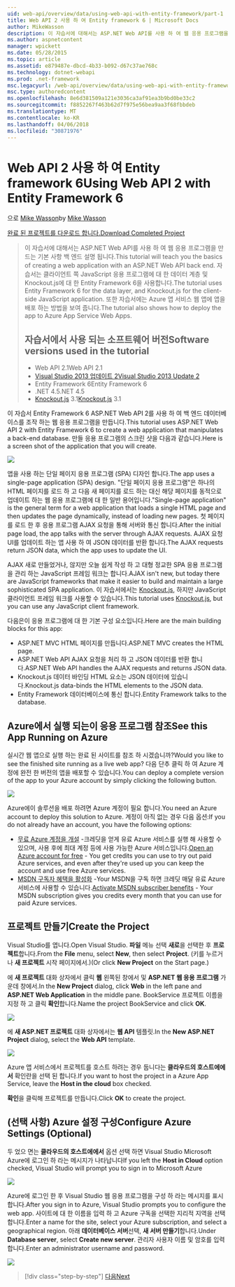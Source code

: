 ```yaml
---
uid: web-api/overview/data/using-web-api-with-entity-framework/part-1
title: Web API 2 사용 하 여 Entity framework 6 | Microsoft Docs
author: MikeWasson
description: 이 자습서에 대해서는 ASP.NET Web API를 사용 하 여 웹 응용 프로그램을 만드는 기본 사항 백 엔드 설명 됩니다. 이 자습서는 Entity Framework 6을 사용 하 여 데이터 레이아웃에 대 한 중...
ms.author: aspnetcontent
manager: wpickett
ms.date: 05/28/2015
ms.topic: article
ms.assetid: e879487e-dbcd-4b33-b092-d67c37ae768c
ms.technology: dotnet-webapi
ms.prod: .net-framework
msc.legacyurl: /web-api/overview/data/using-web-api-with-entity-framework/part-1
msc.type: authoredcontent
ms.openlocfilehash: 8e6d381509a121e3036ca3af91ea3b9bd0be33c2
ms.sourcegitcommit: f8852267f463b62d7f975e56bea9aa3f68fbbdeb
ms.translationtype: MT
ms.contentlocale: ko-KR
ms.lasthandoff: 04/06/2018
ms.locfileid: "30871976"
---
```

<a name="using-web-api-2-with-entity-framework-6"></a><span data-ttu-id="b0af6-104">Web API 2 사용 하 여 Entity framework 6</span><span class="sxs-lookup"><span data-stu-id="b0af6-104">Using Web API 2 with Entity Framework 6</span></span>
====================
<span data-ttu-id="b0af6-105">으로 [Mike Wasson](https://github.com/MikeWasson)</span><span class="sxs-lookup"><span data-stu-id="b0af6-105">by [Mike Wasson](https://github.com/MikeWasson)</span></span>

[<span data-ttu-id="b0af6-106">완료 된 프로젝트를 다운로드 합니다.</span><span class="sxs-lookup"><span data-stu-id="b0af6-106">Download Completed Project</span></span>](https://github.com/MikeWasson/BookService)

> <span data-ttu-id="b0af6-107">이 자습서에 대해서는 ASP.NET Web API를 사용 하 여 웹 응용 프로그램을 만드는 기본 사항 백 엔드 설명 됩니다.</span><span class="sxs-lookup"><span data-stu-id="b0af6-107">This tutorial will teach you the basics of creating a web application with an ASP.NET Web API back end.</span></span> <span data-ttu-id="b0af6-108">자습서는 클라이언트 쪽 JavaScript 응용 프로그램에 대 한 데이터 계층 및 Knockout.js에 대 한 Entity Framework 6을 사용합니다.</span><span class="sxs-lookup"><span data-stu-id="b0af6-108">The tutorial uses Entity Framework 6 for the data layer, and Knockout.js for the client-side JavaScript application.</span></span> <span data-ttu-id="b0af6-109">또한 자습서에는 Azure 앱 서비스 웹 앱에 앱을 배포 하는 방법을 보여 줍니다.</span><span class="sxs-lookup"><span data-stu-id="b0af6-109">The tutorial also shows how to deploy the app to Azure App Service Web Apps.</span></span>
> 
> ## <a name="software-versions-used-in-the-tutorial"></a><span data-ttu-id="b0af6-110">자습서에서 사용 되는 소프트웨어 버전</span><span class="sxs-lookup"><span data-stu-id="b0af6-110">Software versions used in the tutorial</span></span>
> 
> 
> - <span data-ttu-id="b0af6-111">Web API 2.1</span><span class="sxs-lookup"><span data-stu-id="b0af6-111">Web API 2.1</span></span>
> - [<span data-ttu-id="b0af6-112">Visual Studio 2013 업데이트 2</span><span class="sxs-lookup"><span data-stu-id="b0af6-112">Visual Studio 2013 Update 2</span></span>](https://www.visualstudio.com/downloads/download-visual-studio-vs)
> - <span data-ttu-id="b0af6-113">Entity Framework 6</span><span class="sxs-lookup"><span data-stu-id="b0af6-113">Entity Framework 6</span></span>
> - <span data-ttu-id="b0af6-114">.NET 4.5</span><span class="sxs-lookup"><span data-stu-id="b0af6-114">.NET 4.5</span></span>
> - <span data-ttu-id="b0af6-115">[Knockout.js](http://knockoutjs.com/) 3.1</span><span class="sxs-lookup"><span data-stu-id="b0af6-115">[Knockout.js](http://knockoutjs.com/) 3.1</span></span>


<span data-ttu-id="b0af6-116">이 자습서 Entity Framework 6 ASP.NET Web API 2를 사용 하 여 백 엔드 데이터베이스를 조작 하는 웹 응용 프로그램을 만듭니다.</span><span class="sxs-lookup"><span data-stu-id="b0af6-116">This tutorial uses ASP.NET Web API 2 with Entity Framework 6 to create a web application that manipulates a back-end database.</span></span> <span data-ttu-id="b0af6-117">만들 응용 프로그램의 스크린 샷을 다음과 같습니다.</span><span class="sxs-lookup"><span data-stu-id="b0af6-117">Here is a screen shot of the application that you will create.</span></span>

[![](part-1/_static/image2.png)](part-1/_static/image1.png)

<span data-ttu-id="b0af6-118">앱을 사용 하는 단일 페이지 응용 프로그램 (SPA) 디자인 합니다.</span><span class="sxs-lookup"><span data-stu-id="b0af6-118">The app uses a single-page application (SPA) design.</span></span> <span data-ttu-id="b0af6-119">"단일 페이지 응용 프로그램"은 하나의 HTML 페이지를 로드 하 고 다음 새 페이지를 로드 하는 대신 해당 페이지를 동적으로 업데이트 하는 웹 응용 프로그램에 대 한 일반 용어입니다.</span><span class="sxs-lookup"><span data-stu-id="b0af6-119">"Single-page application" is the general term for a web application that loads a single HTML page and then updates the page dynamically, instead of loading new pages.</span></span> <span data-ttu-id="b0af6-120">첫 페이지를 로드 한 후 응용 프로그램 AJAX 요청을 통해 서버와 통신 합니다.</span><span class="sxs-lookup"><span data-stu-id="b0af6-120">After the initial page load, the app talks with the server through AJAX requests.</span></span> <span data-ttu-id="b0af6-121">AJAX 요청 UI를 업데이트 하는 앱 사용 하 여 JSON 데이터를 반환 합니다.</span><span class="sxs-lookup"><span data-stu-id="b0af6-121">The AJAX requests return JSON data, which the app uses to update the UI.</span></span>

<span data-ttu-id="b0af6-122">AJAX 새로 만들었거나, 않지만 오늘 쉽게 작성 하 고 대형 정교한 SPA 응용 프로그램을 관리 하는 JavaScript 프레임 워크는 합니다.</span><span class="sxs-lookup"><span data-stu-id="b0af6-122">AJAX isn't new, but today there are JavaScript frameworks that make it easier to build and maintain a large sophisticated SPA application.</span></span> <span data-ttu-id="b0af6-123">이 자습서에서는 [Knockout.js](http://knockoutjs.com/), 하지만 JavaScript 클라이언트 프레임 워크를 사용할 수 있습니다.</span><span class="sxs-lookup"><span data-stu-id="b0af6-123">This tutorial uses [Knockout.js](http://knockoutjs.com/), but you can use any JavaScript client framework.</span></span>

<span data-ttu-id="b0af6-124">다음은이 응용 프로그램에 대 한 기본 구성 요소입니다.</span><span class="sxs-lookup"><span data-stu-id="b0af6-124">Here are the main building blocks for this app:</span></span>

- <span data-ttu-id="b0af6-125">ASP.NET MVC HTML 페이지를 만듭니다.</span><span class="sxs-lookup"><span data-stu-id="b0af6-125">ASP.NET MVC creates the HTML page.</span></span>
- <span data-ttu-id="b0af6-126">ASP.NET Web API AJAX 요청을 처리 하 고 JSON 데이터를 반환 합니다.</span><span class="sxs-lookup"><span data-stu-id="b0af6-126">ASP.NET Web API handles the AJAX requests and returns JSON data.</span></span>
- <span data-ttu-id="b0af6-127">Knockout.js 데이터 바인딩 HTML 요소는 JSON 데이터에 있습니다.</span><span class="sxs-lookup"><span data-stu-id="b0af6-127">Knockout.js data-binds the HTML elements to the JSON data.</span></span>
- <span data-ttu-id="b0af6-128">Entity Framework 데이터베이스에 통신 합니다.</span><span class="sxs-lookup"><span data-stu-id="b0af6-128">Entity Framework talks to the database.</span></span>

## <a name="see-this-app-running-on-azure"></a><span data-ttu-id="b0af6-129">Azure에서 실행 되는이 응용 프로그램 참조</span><span class="sxs-lookup"><span data-stu-id="b0af6-129">See this App Running on Azure</span></span>

<span data-ttu-id="b0af6-130">실시간 웹 앱으로 실행 하는 완료 된 사이트를 참조 하 시겠습니까?</span><span class="sxs-lookup"><span data-stu-id="b0af6-130">Would you like to see the finished site running as a live web app?</span></span> <span data-ttu-id="b0af6-131">다음 단추 클릭 하 여 Azure 계정에 완전 한 버전의 앱을 배포할 수 있습니다.</span><span class="sxs-lookup"><span data-stu-id="b0af6-131">You can deploy a complete version of the app to your Azure account by simply clicking the following button.</span></span>

[![](http://azuredeploy.net/deploybutton.png)](https://azuredeploy.net/?WT.mc_id=deploy_azure_aspnet&repository=https://github.com/tfitzmac/BookService)

<span data-ttu-id="b0af6-132">Azure에이 솔루션을 배포 하려면 Azure 계정이 필요 합니다.</span><span class="sxs-lookup"><span data-stu-id="b0af6-132">You need an Azure account to deploy this solution to Azure.</span></span> <span data-ttu-id="b0af6-133">계정이 아직 없는 경우 다음 옵션:</span><span class="sxs-lookup"><span data-stu-id="b0af6-133">If you do not already have an account, you have the following options:</span></span>

- <span data-ttu-id="b0af6-134">[무료 Azure 계정을 개설](https://azure.microsoft.com/pricing/free-trial/?WT.mc_id=A443DD604) -크레딧을 얻게 유료 Azure 서비스를 실행 해 사용할 수 있으며, 사용 후에 최대 계정 등에 사용 가능한 Azure 서비스입니다.</span><span class="sxs-lookup"><span data-stu-id="b0af6-134">[Open an Azure account for free](https://azure.microsoft.com/pricing/free-trial/?WT.mc_id=A443DD604) - You get credits you can use to try out paid Azure services, and even after they're used up you can keep the account and use free Azure services.</span></span>
- <span data-ttu-id="b0af6-135">[MSDN 구독자 혜택을 활성화](https://azure.microsoft.com/pricing/member-offers/msdn-benefits-details/?WT.mc_id=A443DD604) -Your MSDN을 구독 하면 크레딧 매달 유료 Azure 서비스에 사용할 수 있습니다.</span><span class="sxs-lookup"><span data-stu-id="b0af6-135">[Activate MSDN subscriber benefits](https://azure.microsoft.com/pricing/member-offers/msdn-benefits-details/?WT.mc_id=A443DD604) - Your MSDN subscription gives you credits every month that you can use for paid Azure services.</span></span>

## <a name="create-the-project"></a><span data-ttu-id="b0af6-136">프로젝트 만들기</span><span class="sxs-lookup"><span data-stu-id="b0af6-136">Create the Project</span></span>

<span data-ttu-id="b0af6-137">Visual Studio를 엽니다.</span><span class="sxs-lookup"><span data-stu-id="b0af6-137">Open Visual Studio.</span></span> <span data-ttu-id="b0af6-138">**파일** 메뉴 선택 **새로**을 선택한 후 **프로젝트**합니다.</span><span class="sxs-lookup"><span data-stu-id="b0af6-138">From the **File** menu, select **New**, then select **Project**.</span></span> <span data-ttu-id="b0af6-139">(키를 누르거나 **새 프로젝트** 시작 페이지에서.)</span><span class="sxs-lookup"><span data-stu-id="b0af6-139">(Or click **New Project** on the Start page.)</span></span>

<span data-ttu-id="b0af6-140">에 **새 프로젝트** 대화 상자에서 클릭 **웹** 왼쪽된 창에서 및 **ASP.NET 웹 응용 프로그램** 가운데 창에서.</span><span class="sxs-lookup"><span data-stu-id="b0af6-140">In the **New Project** dialog, click **Web** in the left pane and **ASP.NET Web Application** in the middle pane.</span></span> <span data-ttu-id="b0af6-141">BookService 프로젝트 이름을 지정 하 고 클릭 **확인**합니다.</span><span class="sxs-lookup"><span data-stu-id="b0af6-141">Name the project BookService and click **OK**.</span></span>

[![](part-1/_static/image4.png)](part-1/_static/image3.png)

<span data-ttu-id="b0af6-142">에 **새 ASP.NET 프로젝트** 대화 상자에서는 **웹 API** 템플릿.</span><span class="sxs-lookup"><span data-stu-id="b0af6-142">In the **New ASP.NET Project** dialog, select the **Web API** template.</span></span>

[![](part-1/_static/image6.png)](part-1/_static/image5.png)

<span data-ttu-id="b0af6-143">Azure 앱 서비스에서 프로젝트를 호스트 하려는 경우 둡니다는 **클라우드의 호스트에에서** 확인란을 선택 된 합니다.</span><span class="sxs-lookup"><span data-stu-id="b0af6-143">If you want to host the project in a Azure App Service, leave the **Host in the cloud** box checked.</span></span>

<span data-ttu-id="b0af6-144">**확인**을 클릭해 프로젝트를 만듭니다.</span><span class="sxs-lookup"><span data-stu-id="b0af6-144">Click **OK** to create the project.</span></span>

## <a name="configure-azure-settings-optional"></a><span data-ttu-id="b0af6-145">(선택 사항) Azure 설정 구성</span><span class="sxs-lookup"><span data-stu-id="b0af6-145">Configure Azure Settings (Optional)</span></span>

<span data-ttu-id="b0af6-146">두 었으 면는 **클라우드의 호스트에에서** 옵션 선택 하면 Visual Studio Microsoft Azure에 로그인 하 라는 메시지가 나타납니다</span><span class="sxs-lookup"><span data-stu-id="b0af6-146">If you left the **Host in Cloud** option checked, Visual Studio will prompt you to sign in to Microsoft Azure</span></span>

[![](part-1/_static/image8.png)](part-1/_static/image7.png)

<span data-ttu-id="b0af6-147">Azure에 로그인 한 후 Visual Studio 웹 응용 프로그램을 구성 하 라는 메시지를 표시 합니다.</span><span class="sxs-lookup"><span data-stu-id="b0af6-147">After you sign in to Azure, Visual Studio prompts you to configure the web app.</span></span> <span data-ttu-id="b0af6-148">사이트에 대 한 이름을 입력 하 고 Azure 구독을 선택한 지리적 지역을 선택 합니다.</span><span class="sxs-lookup"><span data-stu-id="b0af6-148">Enter a name for the site, select your Azure subscription, and select a geographical region.</span></span> <span data-ttu-id="b0af6-149">아래 **데이터베이스 서버**선택, **새 서버 만들기**합니다.</span><span class="sxs-lookup"><span data-stu-id="b0af6-149">Under **Database server**, select **Create new server**.</span></span> <span data-ttu-id="b0af6-150">관리자 사용자 이름 및 암호를 입력 합니다.</span><span class="sxs-lookup"><span data-stu-id="b0af6-150">Enter an administrator username and password.</span></span>

[![](part-1/_static/image10.png)](part-1/_static/image9.png)

> [!div class="step-by-step"]
> [<span data-ttu-id="b0af6-151">다음</span><span class="sxs-lookup"><span data-stu-id="b0af6-151">Next</span></span>](part-2.md)
